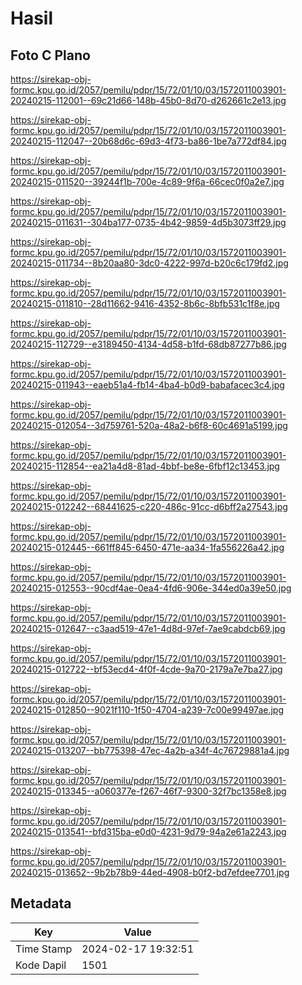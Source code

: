 # Hasil

## Foto C Plano

https://sirekap-obj-formc.kpu.go.id/2057/pemilu/pdpr/15/72/01/10/03/1572011003901-20240215-112001--69c21d66-148b-45b0-8d70-d262661c2e13.jpg

https://sirekap-obj-formc.kpu.go.id/2057/pemilu/pdpr/15/72/01/10/03/1572011003901-20240215-112047--20b68d6c-69d3-4f73-ba86-1be7a772df84.jpg

https://sirekap-obj-formc.kpu.go.id/2057/pemilu/pdpr/15/72/01/10/03/1572011003901-20240215-011520--39244f1b-700e-4c89-9f6a-66cec0f0a2e7.jpg

https://sirekap-obj-formc.kpu.go.id/2057/pemilu/pdpr/15/72/01/10/03/1572011003901-20240215-011631--304ba177-0735-4b42-9859-4d5b3073ff29.jpg

https://sirekap-obj-formc.kpu.go.id/2057/pemilu/pdpr/15/72/01/10/03/1572011003901-20240215-011734--8b20aa80-3dc0-4222-997d-b20c6c179fd2.jpg

https://sirekap-obj-formc.kpu.go.id/2057/pemilu/pdpr/15/72/01/10/03/1572011003901-20240215-011810--28d11662-9416-4352-8b6c-8bfb531c1f8e.jpg

https://sirekap-obj-formc.kpu.go.id/2057/pemilu/pdpr/15/72/01/10/03/1572011003901-20240215-112729--e3189450-4134-4d58-b1fd-68db87277b86.jpg

https://sirekap-obj-formc.kpu.go.id/2057/pemilu/pdpr/15/72/01/10/03/1572011003901-20240215-011943--eaeb51a4-fb14-4ba4-b0d9-babafacec3c4.jpg

https://sirekap-obj-formc.kpu.go.id/2057/pemilu/pdpr/15/72/01/10/03/1572011003901-20240215-012054--3d759761-520a-48a2-b6f8-60c4691a5199.jpg

https://sirekap-obj-formc.kpu.go.id/2057/pemilu/pdpr/15/72/01/10/03/1572011003901-20240215-112854--ea21a4d8-81ad-4bbf-be8e-6fbf12c13453.jpg

https://sirekap-obj-formc.kpu.go.id/2057/pemilu/pdpr/15/72/01/10/03/1572011003901-20240215-012242--68441625-c220-486c-91cc-d6bff2a27543.jpg

https://sirekap-obj-formc.kpu.go.id/2057/pemilu/pdpr/15/72/01/10/03/1572011003901-20240215-012445--661ff845-6450-471e-aa34-1fa556226a42.jpg

https://sirekap-obj-formc.kpu.go.id/2057/pemilu/pdpr/15/72/01/10/03/1572011003901-20240215-012553--90cdf4ae-0ea4-4fd6-906e-344ed0a39e50.jpg

https://sirekap-obj-formc.kpu.go.id/2057/pemilu/pdpr/15/72/01/10/03/1572011003901-20240215-012647--c3aad519-47e1-4d8d-97ef-7ae9cabdcb69.jpg

https://sirekap-obj-formc.kpu.go.id/2057/pemilu/pdpr/15/72/01/10/03/1572011003901-20240215-012722--bf53ecd4-4f0f-4cde-9a70-2179a7e7ba27.jpg

https://sirekap-obj-formc.kpu.go.id/2057/pemilu/pdpr/15/72/01/10/03/1572011003901-20240215-012850--9021f110-1f50-4704-a239-7c00e99497ae.jpg

https://sirekap-obj-formc.kpu.go.id/2057/pemilu/pdpr/15/72/01/10/03/1572011003901-20240215-013207--bb775398-47ec-4a2b-a34f-4c76729881a4.jpg

https://sirekap-obj-formc.kpu.go.id/2057/pemilu/pdpr/15/72/01/10/03/1572011003901-20240215-013345--a060377e-f267-46f7-9300-32f7bc1358e8.jpg

https://sirekap-obj-formc.kpu.go.id/2057/pemilu/pdpr/15/72/01/10/03/1572011003901-20240215-013541--bfd315ba-e0d0-4231-9d79-94a2e61a2243.jpg

https://sirekap-obj-formc.kpu.go.id/2057/pemilu/pdpr/15/72/01/10/03/1572011003901-20240215-013652--9b2b78b9-44ed-4908-b0f2-bd7efdee7701.jpg


## Metadata

| Key        | Value               |
| ---------- | ------------------- |
| Time Stamp | 2024-02-17 19:32:51 |
| Kode Dapil | 1501                |



